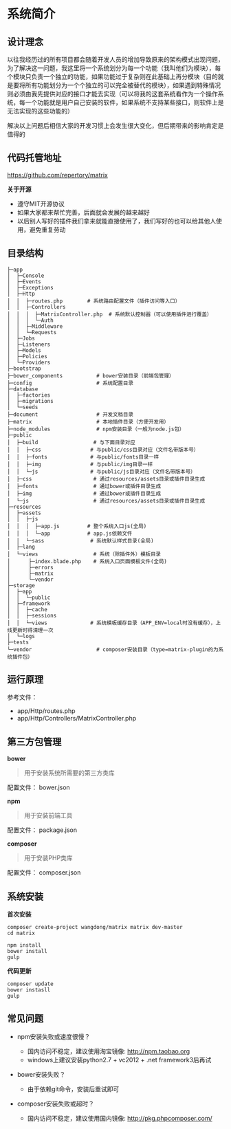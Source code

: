 # 系统简介

## 设计理念

以往我经历过的所有项目都会随着开发人员的增加导致原来的架构模式出现问题，
为了解决这一问题，我这里将一个系统划分为每一个功能（我叫他们为模块），每
个模块只负责一个独立的功能，如果功能过于复杂则在此基础上再分模块（目的就
是要将所有功能划分为一个个独立的可以完全被替代的模块），如果遇到特殊情况
则必须由我先提供对应的接口才能去实现（可以将我的这套系统看作为一个操作系
统，每一个功能就是用户自己安装的软件，如果系统不支持某些接口，则软件上是
无法实现的这些功能的）

解决以上问题后相信大家的开发习惯上会发生很大变化，但后期带来的影响肯定是值得的

## 代码托管地址
https://github.com/repertory/matrix

**关于开源**
- 遵守MIT开源协议
- 如果大家都来帮忙完善，后面就会发展的越来越好
- 以后别人写好的插件我们拿来就能直接使用了，我们写好的也可以给其他人使用，避免重复劳动

## 目录结构
```
├─app
│  ├─Console
│  ├─Events
│  ├─Exceptions
│  ├─Http
│  │  ├─routes.php        # 系统路由配置文件（插件访问等入口）
│  │  ├─Controllers
│  │  │  ├─MatrixController.php  # 系统默认控制器（可以使用插件进行覆盖）
│  │  │  └─Auth
│  │  ├─Middleware
│  │  └─Requests
│  ├─Jobs
│  ├─Listeners
│  ├─Models
│  ├─Policies
│  └─Providers
├─bootstrap
├─bower_components           # bower安装目录（前端包管理）
├─config                     # 系统配置目录
├─database
│  ├─factories
│  ├─migrations
│  └─seeds
├─document                   # 开发文档目录
├─matrix                     # 本地插件目录（方便开发用） 
├─node_modules               # npm安装目录（一般为node.js包）
├─public
│  ├─build                  # 与下面目录对应
│  │  ├─css                # 与public/css目录对应（文件名带版本号）
│  │  ├─fonts              # 与public/fonts目录一样
│  │  ├─img                # 与public/img目录一样
│  │  └─js                 # 与public/js目录对应（文件名带版本号）
│  ├─css                    # 通过resources/assets目录或插件目录生成
│  ├─fonts                  # 通过bower或插件目录生成
│  ├─img                    # 通过bower或插件目录生成
│  └─js                     # 通过resources/assets目录或插件目录生成
├─resources
│  ├─assets
│  │  ├─js
│  │  │  ├─app.js         # 整个系统入口js(全局)
│  │  │  └─app            # app.js依赖文件
│  │  └─sass               # 系统默认样式目录(全局)
│  ├─lang
│  └─views                  # 系统（除插件外）模板目录
│      ├─index.blade.php    # 系统入口页面模板文件(全局)
│      ├─errors
│      ├─matrix
│      └─vendor
├─storage
│  ├─app
│  │  └─public
│  ├─framework
│  │  ├─cache
│  │  ├─sessions
│  │  └─views              # 系统模板缓存目录（APP_ENV=local时没有缓存），上线更新时得清理一次
│  └─logs
├─tests
└─vendor                     # composer安装目录（type=matrix-plugin的为系统插件包）
```

## 运行原理

参考文件：

- app/Http/routes.php
- app/Http/Controllers/MatrixController.php

## 第三方包管理

**bower**

> 用于安装系统所需要的第三方类库

配置文件： bower.json

**npm**

> 用于安装前端工具

配置文件： package.json

**composer**

> 用于安装PHP类库

配置文件： composer.json

## 系统安装

**首次安装**

```
composer create-project wangdong/matrix matrix dev-master
cd matrix

npm install
bower install
gulp
```

**代码更新**

```
composer update
bower instasll
gulp
```

## 常见问题
- npm安装失败或速度很慢？
  - 国内访问不稳定，建议使用淘宝镜像: http://npm.taobao.org
  - windows上建议安装python2.7 + vc2012 + .net framework3后再试

- bower安装失败？
  - 由于依赖git命令，安装后重试即可

- composer安装失败或超时？
  - 国内访问不稳定，建议使用国内镜像: http://pkg.phpcomposer.com/